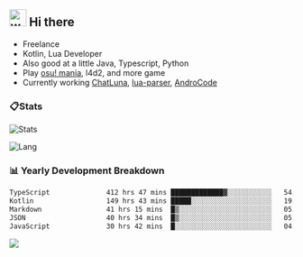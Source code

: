 ## <img alt="wave" src="https://raw.githubusercontent.com/MartinHeinz/MartinHeinz/master/wave.gif" width="30px"> Hi there

- Freelance
- Kotlin, Lua Developer
- Also good at a little Java, Typescript, Python
- Play [osu! mania](https://osu.ppy.sh/users/29808669), l4d2, and more game
- Currently working [ChatLuna](https://github.com/ChatLunaLab), [lua-parser](https://github.com/dingyi222666/lua-parser), [AndroCode](https://github.com/dingyi222666/AndroCode)

### 📋Stats

![Stats](https://github-readme-stats.vercel.app/api?username=dingyi222666&show_icons=true&icon_color=47A69E&title_color=47A69E&count_private=true)    

![Lang](https://github-readme-stats.vercel.app/api/top-langs/?username=dingyi222666&layout=compact&title_color=47A69E&hide=html,css,c,c%2B%2B)   

### 📊 Yearly Development Breakdown

<!--START_SECTION:waka-->

```txt
TypeScript              412 hrs 47 mins █████████████▓░░░░░░░░░░░   54.44 %
Kotlin                  149 hrs 43 mins █████░░░░░░░░░░░░░░░░░░░░   19.74 %
Markdown                41 hrs 15 mins  █▒░░░░░░░░░░░░░░░░░░░░░░░   05.44 %
JSON                    40 hrs 34 mins  █▒░░░░░░░░░░░░░░░░░░░░░░░   05.35 %
JavaScript              30 hrs 42 mins  █░░░░░░░░░░░░░░░░░░░░░░░░   04.05 %
```

<!--END_SECTION:waka-->

![](https://komarev.com/ghpvc/?username=dingyi222666)
